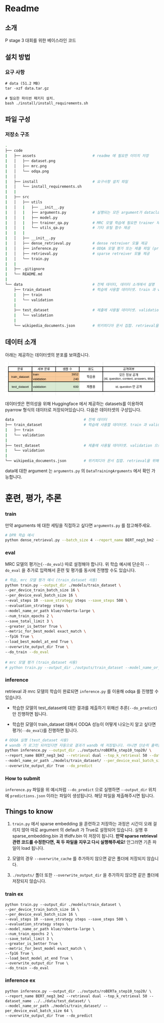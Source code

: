 # Readme

## 소개

P stage 3 대회를 위한 베이스라인 코드 

## 설치 방법

### 요구 사항

```
# data (51.2 MB)
tar -xzf data.tar.gz

# 필요한 파이썬 패키지 설치. 
bash ./install/install_requirements.sh
```

## 파일 구성


### 저장소 구조

```bash
.
├── code
|   ├── assets                          # readme 에 필요한 이미지 저장
|   │   ├── dataset.png
|   │   ├── mrc.png
|   │   └── odqa.png
|   │
|   ├── install                         # 요구사항 설치 파일
|   │   └── install_requirements.sh
|   |
|   ├── src
|   │   ├── utils
|   │   |   ├── __init__.py
|   │   |   ├── arguments.py            # 실행되는 모든 argument가 dataclass 의 형태로 저장되어있음
|   │   |   ├── model.py
|   │   |   ├── trainer_qa.py           # MRC 모델 학습에 필요한 trainer 제공.
|   │   |   └── utils_qa.py             # 기타 유틸 함수 제공 
|   |   |
|   │   ├── __init__.py
|   │   ├── dense_retrieval.py          # dense retreiver 모듈 제공 
|   │   ├── inference.py                # ODQA 모델 평가 또는 제출 파일 (predictions.json) 생성
|   │   ├── retrieval.py                # sparse retreiver 모듈 제공 
|   │   └── train.py
|   |
|   ├── .gitignore
|   └── README.md
|
└── data                                # 전체 데이터, 데이터 소개에서 설명
    ├── train_dataset                   # 학습에 사용할 데이터셋. train 과 validation 으로 구성 
    |   ├── train                       
    |   └── validation
    |   
    ├── test_dataset                    # 제출에 사용될 데이터셋. validation 으로 구성 
    |   └── validation
    |
    └── wikipedia_documents.json        # 위키피디아 문서 집합. retrieval을 위해 쓰이는 corpus.


```

## 데이터 소개

아래는 제공하는 데이터셋의 분포를 보여줍니다.

![데이터 분포](./assets/dataset.png)

데이터셋은 편의성을 위해 Huggingface 에서 제공하는 datasets를 이용하여 pyarrow 형식의 데이터로 저장되어있습니다. 다음은 데이터셋의 구성입니다.

```bash
data                                # 전체 데이터
├── train_dataset                   # 학습에 사용할 데이터셋. train 과 validation 으로 구성 
|   ├── train                       
|   └── validation
|   
├── test_dataset                    # 제출에 사용될 데이터셋. validation 으로 구성 
|   └── validation
|
└── wikipedia_documents.json        # 위키피디아 문서 집합. retrieval을 위해 쓰이는 corpus.
```

data에 대한 argument 는 `arguments.py` 의 `DataTrainingArguments` 에서 확인 가능합니다. 

# 훈련, 평가, 추론

### train

만약 arguments 에 대한 세팅을 직접하고 싶다면 `arguments.py` 를 참고해주세요. 

```bash
# DPR 학습 예시
python dense_retrieval.py --batch_size 4 --report_name BERT_neg3_bm2 --bm25 True --epochs 3 --num_neg 3 --bm_num 2 --dataset wiki --wandb False --test_query True --dpr_gradient_accumulation_steps 16
```

### eval

MRC 모델의 평가는(`--do_eval`) 따로 설정해야 합니다.  위 학습 예시에 단순히 `--do_eval` 을 추가로 입력해서 훈련 및 평가를 동시에 진행할 수도 있습니다.

```bash
# 학습, mrc 모델 평가 예시 (train_dataset 사용)
python train.py --output_dir ./models/train_dataset \
--per_device_train_batch_size 16 \
--per_device_eval_batch_size 16 \
--eval_steps 10 --save_strategy steps --save_steps 500 \
--evaluation_strategy steps \
--model_name_or_path klue/roberta-large \
--num_train_epochs 2 \
--save_total_limit 3 \
--greater_is_better True \
--metric_for_best_model exact_match \
--fp16 True \
--load_best_model_at_end True \
--overwrite_output_dir True \
--do_train --do_eval

# mrc 모델 평가 (train_dataset 사용)
# python train.py --output_dir ./outputs/train_dataset --model_name_or_path ./models/train_dataset/ --do_eval 
```

### inference

retrieval 과 mrc 모델의 학습이 완료되면 `inference.py` 를 이용해 odqa 를 진행할 수 있습니다.

* 학습한 모델의  test_dataset에 대한 결과를 제출하기 위해선 추론(`--do_predict`)만 진행하면 됩니다. 

* 학습한 모델이 train_dataset 대해서 ODQA 성능이 어떻게 나오는지 알고 싶다면 평가(`--do_eval`)를 진행하면 됩니다.

```bash
# ODQA 실행 (test_dataset 사용)
# wandb 가 로그인 되어있다면 자동으로 결과가 wandb 에 저장됩니다. 아니면 단순히 출력됩니다
python inference.py --output_dir ../outputs/roBERTa_step10_top20/ \
--report_name BERT_neg3_bm2 --retrieval dual --top_k_retrieval 50 --dataset_name ../../data/test_dataset/ \
--model_name_or_path ./models/train_dataset/ --per_device_eval_batch_size 64 --fp16 \
--overwrite_output_dir True --do_predict
```

### How to submit

`inference.py` 파일을 위 예시처럼 `--do_predict` 으로 실행하면 `--output_dir` 위치에 `predictions.json` 이라는 파일이 생성됩니다. 해당 파일을 제출해주시면 됩니다.

## Things to know

1. `train.py` 에서 sparse embedding 을 훈련하고 저장하는 과정은 시간이 오래 걸리지 않아 따로 argument 의 default 가 True로 설정되어 있습니다. 실행 후 sparse_embedding.bin 과 tfidfv.bin 이 저장이 됩니다. **만약 sparse retrieval 관련 코드를 수정한다면, 꼭 두 파일을 지우고 다시 실행해주세요!** 안그러면 기존 파일이 load 됩니다.

2. 모델의 경우 `--overwrite_cache` 를 추가하지 않으면 같은 폴더에 저장되지 않습니다. 

3. `./outputs/` 폴더 또한 `--overwrite_output_dir` 을 추가하지 않으면 같은 폴더에 저장되지 않습니다.

### train ex
```
python train.py --output_dir ./models/train_dataset \
--per_device_train_batch_size 16 \
--per_device_eval_batch_size 16 \
--eval_steps 10 --save_strategy steps --save_steps 500 \
--evaluation_strategy steps \
--model_name_or_path klue/roberta-large \
--num_train_epochs 2 \
--save_total_limit 3 \
--greater_is_better True \
--metric_for_best_model exact_match \
--fp16 True \
--load_best_model_at_end True \
--overwrite_output_dir True \
--do_train --do_eval
```
### inference ex
```
python inference.py --output_dir ../outputs/roBERTa_step10_top20/ \
--report_name BERT_neg3_bm2 --retrieval dual --top_k_retrieval 50 --dataset_name ../../data/test_dataset/ \
--model_name_or_path ./models/train_dataset/ --per_device_eval_batch_size 64 \
--overwrite_output_dir True --do_predict
```
